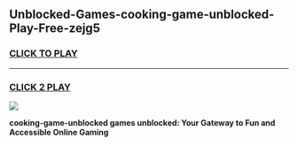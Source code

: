 
## Unblocked-Games-cooking-game-unblocked-Play-Free-zejg5
<h3>
<a href="https://premium76.site?title=cooking-game-unblocked&ref=15A">CLICK TO PLAY</a></h3>
<hr>

<h3>
<a href="https://premium76.site?title=cooking-game-unblocked&ref=15A">CLICK 2 PLAY</a>
  
</h3>

<a href="https://premium76.site?title=cooking-game-unblocked&ref=15A"><img src="https://clearcache.store/games.png"></a>


**cooking-game-unblocked games unblocked: Your Gateway to Fun and Accessible Online Gaming**
